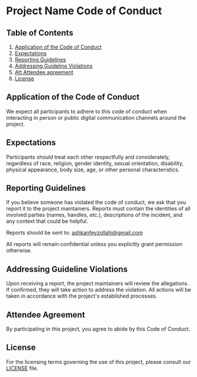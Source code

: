 # Project Name Code of Conduct

## Table of Contents

1. [Application of the Code of Conduct](#application-of-the-code-of-conduct)
2. [Expectations](#expectations)
3. [Reporting Guidelines](#reporting-guidelines)
4. [Addressing Guideline Violations](#addressing-guideline-violations)
5. [Att Attendee agreement](#attendee-agreement)
6. [License](#license)

## Application of the Code of Conduct

We expect all participants to adhere to this code of conduct when interacting in person or public digital communication channels around the project.

## Expectations

Participants should treat each other respectfully and considerately, regardless of race, religion, gender identity, sexual orientation, disability, physical appearance, body size, age, or other personal characteristics.

## Reporting Guidelines

If you believe someone has violated the code of conduct, we ask that you report it to the project maintainers. Reports must contain the identities of all involved parties (names, handles, etc.), descriptions of the incident, and any context that could be helpful.

Reports should be sent to: ashkanfeyzollahi@gmail.com

All reports will remain confidential unless you explicitly grant permission otherwise.

## Addressing Guideline Violations

Upon receiving a report, the project maintainers will review the allegations. If confirmed, they will take action to address the violation. All actions will be taken in accordance with the project's established processes.

## Attendee Agreement

By participating in this project, you agree to abide by this Code of Conduct.

## License

For the licensing terms governing the use of this project, please consult our [LICENSE](./LICENSE) file.
